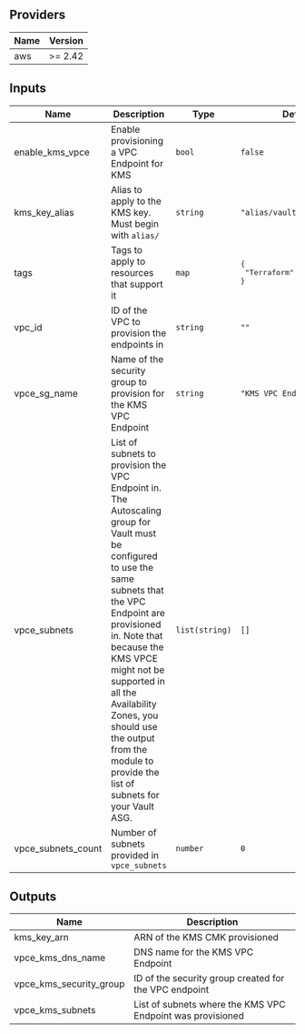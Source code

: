 ## Providers

| Name | Version |
|------|---------|
| aws | >= 2.42 |

## Inputs

| Name | Description | Type | Default | Required |
|------|-------------|------|---------|:-----:|
| enable\_kms\_vpce | Enable provisioning a VPC Endpoint for KMS | `bool` | `false` | no |
| kms\_key\_alias | Alias to apply to the KMS key. Must begin with `alias/` | `string` | `"alias/vault_auto_unseal"` | no |
| tags | Tags to apply to resources that support it | `map` | <pre>{<br>  "Terraform": "true"<br>}<br></pre> | no |
| vpc\_id | ID of the VPC to provision the endpoints in | `string` | `""` | no |
| vpce\_sg\_name | Name of the security group to provision for the KMS VPC Endpoint | `string` | `"KMS VPC Endpoint"` | no |
| vpce\_subnets | List of subnets to provision the VPC Endpoint in. The Autoscaling group for Vault must be configured to use the same subnets that the VPC Endpoint are provisioned in. Note that because the KMS VPCE might not be supported in all the Availability Zones, you should use the output from the module to provide the list of subnets for your Vault ASG. | `list(string)` | `[]` | no |
| vpce\_subnets\_count | Number of subnets provided in `vpce_subnets` | `number` | `0` | no |

## Outputs

| Name | Description |
|------|-------------|
| kms\_key\_arn | ARN of the KMS CMK provisioned |
| vpce\_kms\_dns\_name | DNS name for the KMS VPC Endpoint |
| vpce\_kms\_security\_group | ID of the security group created for the VPC endpoint |
| vpce\_kms\_subnets | List of subnets where the KMS VPC Endpoint was provisioned |

